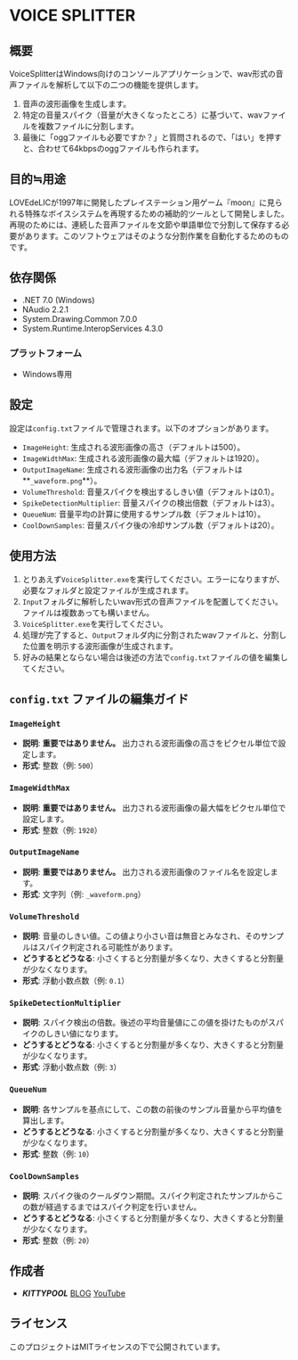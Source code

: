 # VOICE SPLITTER

## 概要

VoiceSplitterはWindows向けのコンソールアプリケーションで、wav形式の音声ファイルを解析して以下の二つの機能を提供します。

1. 音声の波形画像を生成します。
2. 特定の音量スパイク（音量が大きくなったところ）に基づいて、wavファイルを複数ファイルに分割します。
3. 最後に「oggファイルも必要ですか？」と質問されるので、「はい」を押すと、合わせて64kbpsのoggファイルも作られます。

## 目的≒用途

LOVEdeLICが1997年に開発したプレイステーション用ゲーム『moon』に見られる特殊なボイスシステムを再現するための補助的ツールとして開発しました。
再現のためには、連続した音声ファイルを文節や単語単位で分割して保存する必要があります。このソフトウェアはそのような分割作業を自動化するためのものです。

## 依存関係

- .NET 7.0 (Windows)
- NAudio 2.2.1
- System.Drawing.Common 7.0.0
- System.Runtime.InteropServices 4.3.0

### プラットフォーム

- Windows専用

## 設定

設定は`config.txt`ファイルで管理されます。以下のオプションがあります。

- `ImageHeight`: 生成される波形画像の高さ（デフォルトは500）。
- `ImageWidthMax`: 生成される波形画像の最大幅（デフォルトは1920）。
- `OutputImageName`: 生成される波形画像の出力名（デフォルトは**`_waveform.png`**）。
- `VolumeThreshold`: 音量スパイクを検出するしきい値（デフォルトは0.1）。
- `SpikeDetectionMultiplier`: 音量スパイクの検出倍数（デフォルトは3）。
- `QueueNum`: 音量平均の計算に使用するサンプル数（デフォルトは10）。
- `CoolDownSamples`: 音量スパイク後の冷却サンプル数（デフォルトは20）。

## 使用方法

1. とりあえず`VoiceSplitter.exe`を実行してください。エラーになりますが、必要なフォルダと設定ファイルが生成されます。
1. `Input`フォルダに解析したいwav形式の音声ファイルを配置してください。ファイルは複数あっても構いません。
1. `VoiceSplitter.exe`を実行してください。
1. 処理が完了すると、`Output`フォルダ内に分割されたwavファイルと、分割した位置を明示する波形画像が生成されます。
1. 好みの結果とならない場合は後述の方法で`config.txt`ファイルの値を編集してください。

## `config.txt` ファイルの編集ガイド

### `ImageHeight`

- **説明**: **重要ではありません。** 出力される波形画像の高さをピクセル単位で設定します。
- **形式**: 整数（例: `500`）

### `ImageWidthMax`

- **説明**: **重要ではありません。** 出力される波形画像の最大幅をピクセル単位で設定します。
- **形式**: 整数（例: `1920`）

### `OutputImageName`

- **説明**: **重要ではありません。** 出力される波形画像のファイル名を設定します。
- **形式**: 文字列（例: `_waveform.png`）

### `VolumeThreshold`

- **説明**: 音量のしきい値。この値より小さい音は無音とみなされ、そのサンプルはスパイク判定される可能性があります。
- **どうするとどうなる**: 小さくすると分割量が多くなり、大きくすると分割量が少なくなります。
- **形式**: 浮動小数点数（例: `0.1`）

### `SpikeDetectionMultiplier`

- **説明**: スパイク検出の倍数。後述の平均音量値にこの値を掛けたものがスパイクのしきい値になります。
- **どうするとどうなる**: 小さくすると分割量が多くなり、大きくすると分割量が少なくなります。
- **形式**: 浮動小数点数（例: `3`）

### `QueueNum`

- **説明**: 各サンプルを基点にして、この数の前後のサンプル音量から平均値を算出します。
- **どうするとどうなる**: 小さくすると分割量が多くなり、大きくすると分割量が少なくなります。
- **形式**: 整数（例: `10`）

### `CoolDownSamples`

- **説明**: スパイク後のクールダウン期間。スパイク判定されたサンプルからこの数が経過するまではスパイク判定を行いません。
- **どうするとどうなる**: 小さくすると分割量が多くなり、大きくすると分割量が少なくなります。
- **形式**: 整数（例: `20`）

## 作成者

- ***KITTYPOOL*** [BLOG](https://kitty-pool.com) [YouTube](https://www.youtube.com/channel/UCWTRB1h8GA-AFGExP1pf_7w)

## ライセンス

このプロジェクトはMITライセンスの下で公開されています。

